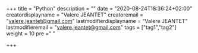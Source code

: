 +++
title = "Python"
description = ""
date = "2020-08-24T18:36:24+02:00"
creatordisplayname = "Valere JEANTET"
creatoremail = "valere.jeantet@gmail.com"
lastmodifierdisplayname = "Valere JEANTET"
lastmodifieremail = "valere.jeantet@gmail.com"
tags = ["tag1","tag2"]
weight = 10
pre ="<i class='fa fa-edit' ></i> "

+++


